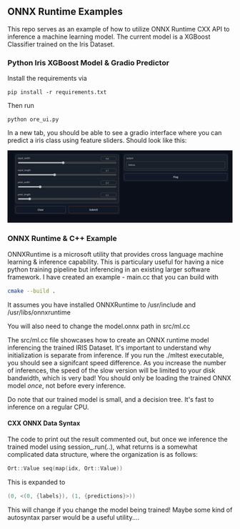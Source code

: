 ## ONNX Runtime Examples

This repo serves as an example of how to utilize ONNX Runtime CXX API to inference a machine learning model. The current model is a XGBoost Classifier trained on the Iris Dataset.

### Python Iris XGBoost Model & Gradio Predictor
Install the requirements via
```
pip install -r requirements.txt
```
Then run
```
python ore_ui.py
```

In a new tab, you should be able to see a gradio interface where you can predict a iris class using feature sliders. 
Should look like this:

![Image](ore_ui.png)


### ONNX Runtime & C++ Example

ONNXRuntime is a microsoft utility that provides cross language machine learning & inference capability.
This is particulary useful for having a nice python training pipeline but inferencing in an existing larger software framework.
I have created an example - main.cc that you can build with
```sh
cmake --build .
```
It assumes you have installed ONNXRuntime to /usr/include and /usr/libs/onnxruntime

You will also need to change the model.onnx path in src/ml.cc 

The src/ml.cc file showcases how to create an ONNX runtime model inferencing the trained IRIS Dataset.
It's important to understand why initialization is separate from inference. If you run the ./mltest executable,
you should see a signifcant speed difference. As you increase the number of inferences, the speed of the slow
version will be limited to your disk bandwidth, which is very bad! You should only be loading the trained ONNX model _once_, not before every inference.

Do note that our trained model is small, and a decision tree. It's fast to inference on a regular CPU. 


#### CXX ONNX Data Syntax

The code to print out the result commented out, but once we inference the trained model using session_.run(..),
what returns is a somewhat complicated data structure, where the organization is as follows:
```cpp
Ort::Value seq(map(idx, Ort::Value))
```
This is expanded to

```cpp
(0, <(0, {labels}), (1, {predictions}>))
```

This will change if you change the model being trained! Maybe some kind of autosyntax parser would be a useful utility....
